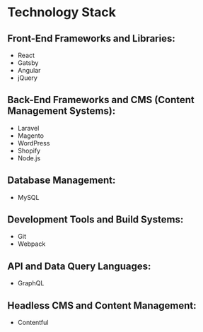 # Technology Stack

## Front-End Frameworks and Libraries:
- React
- Gatsby
- Angular
- jQuery

## Back-End Frameworks and CMS (Content Management Systems):
- Laravel
- Magento
- WordPress
- Shopify
- Node.js

## Database Management:
- MySQL

## Development Tools and Build Systems:
- Git
- Webpack

## API and Data Query Languages:
- GraphQL

## Headless CMS and Content Management:
- Contentful

